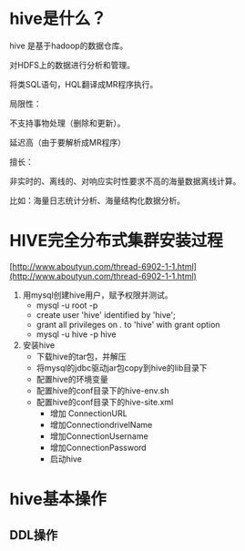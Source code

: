 # hive是什么？ #

hive 是基于hadoop的数据仓库。

对HDFS上的数据进行分析和管理。

将类SQL语句，HQL翻译成MR程序执行。

局限性：

不支持事物处理（删除和更新）。

延迟高（由于要解析成MR程序）

擅长：

非实时的、离线的、对响应实时性要求不高的海量数据离线计算。

比如：海量日志统计分析、海量结构化数据分析。


#  HIVE完全分布式集群安装过程 #

[http://www.aboutyun.com/thread-6902-1-1.html](http://www.aboutyun.com/thread-6902-1-1.html)

1. 用mysql创建hive用户，赋予权限并测试。
	- mysql -u root -p
	- create user 'hive' identified by 'hive';
	- grant all privileges on *.* to 'hive' with grant option
	- mysql -u hive -p hive
2. 安装hive
	- 下载hive的tar包，并解压
	- 将mysql的jdbc驱动jar包copy到hive的lib目录下
	- 配置hive的环境变量
	- 配置hive的conf目录下的hive-env.sh
	- 配置hive的conf目录下的hive-site.xml
		- 增加 ConnectionURL
		- 增加ConnectiondrivelName
		- 增加ConnectionUsername
		- 增加ConnectionPassword
		- 启动hive

#  hive基本操作 #

## DDL操作 ##


